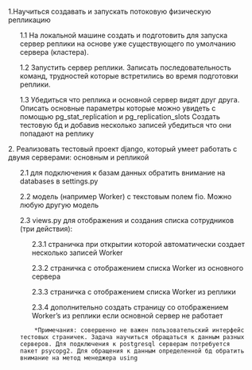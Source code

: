 <ul>
1.Научиться создавать и запускать потоковую физическую репликацию
<ul>1.1 На локальной машине создать и подготовить для запуска сервер реплики на основе уже существующего по умолчанию сервера (кластера). </ul>
<ul>1.2 Запустить сервер реплики. Записать последовательность команд, трудностей которые встретились во время подготовки реплики.</ul>
<ul>1.3 Убедиться что реплика и основной сервер видят друг друга. Описать основные параметры которые можно увидеть с помощью  pg_stat_replication и pg_replication_slots
Создать тестовую бд и добавив несколько записей убедиться что они попадают на реплику</ul>
</ul>
<ul>2.
Реализовать тестовый проект django, который умеет работать с двумя серверами: основным и репликой
<ul>2.1 для подключения к базам данных обратить внимание на databases в settings.py</ul>
<ul>2.2 модель (например Worker) с текстовым полем fio. Можно любую другую модель </ul>
<ul>2.3 views.py для отображения и создания списка сотрудников (три действия):
<ul>2.3.1 страничка при открытии которой автоматически создает несколько записей Worker </ul>
<ul>2.3.2 страничка c отображением списка Worker из основного сервера</ul>
<ul>2.3.3 страничка c отображением списка Worker из реплики</ul>
<ul>2.3.4 дополнительно создать страницу со отображением Worker’s из реплики если основной сервер не работает</ul>

        *Примечания: совершенно не важен пользовательский интерфейс тестовых страничек. Задача научиться обращаться к данным разных серверов. Для подключения к postgresql серверам потребуется пакет psycopg2. Для обращения к данным определенной бд обратить внимание на метод менеджера using
</ul>